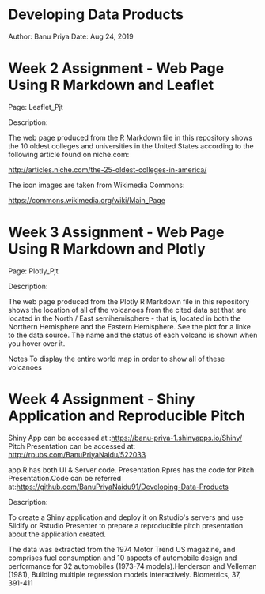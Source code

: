 Developing Data Products
================
Author: Banu Priya
Date: Aug 24, 2019

Week 2 Assignment - Web Page Using R Markdown and Leaflet
=========================================================
Page: Leaflet_Pjt

Description:

The web page produced from the R Markdown file in this repository shows the 10 oldest colleges and universities in the United States according to the following article found on niche.com:

http://articles.niche.com/the-25-oldest-colleges-in-america/

The icon images are taken from Wikimedia Commons:

https://commons.wikimedia.org/wiki/Main_Page


Week 3 Assignment - Web Page Using R Markdown and Plotly
========================================================
Page: Plotly_Pjt

Description:

The web page produced from the Plotly R Markdown file in this repository shows the location of all of the volcanoes from the cited data set that are located in the North / East semihemisphere - that is, located in both the Northern Hemisphere and the Eastern Hemisphere. See the plot for a linke to the data source. The name and the status of each volcano is shown when you hover over it.

Notes
To display the entire world map in order to show all of these volcanoes

Week 4 Assignment - Shiny Application and Reproducible Pitch
========================================================
Shiny App can be accessed at :https://banu-priya-1.shinyapps.io/Shiny/
Pitch Presentation can be accessed at: http://rpubs.com/BanuPriyaNaidu/522033

app.R has both UI & Server code. Presentation.Rpres has the code for Pitch Presentation.Code can be referred at:https://github.com/BanuPriyaNaidu91/Developing-Data-Products

Description: 

To create a Shiny application and deploy it on Rstudio's servers and use Slidify or Rstudio Presenter to prepare a reproducible pitch presentation about the application created.

The data was extracted from the 1974 Motor Trend US magazine, and comprises fuel consumption and 10 aspects of automobile design and performance for 32 automobiles (1973-74 models).Henderson and Velleman (1981), Building multiple regression models interactively. Biometrics, 37, 391-411
